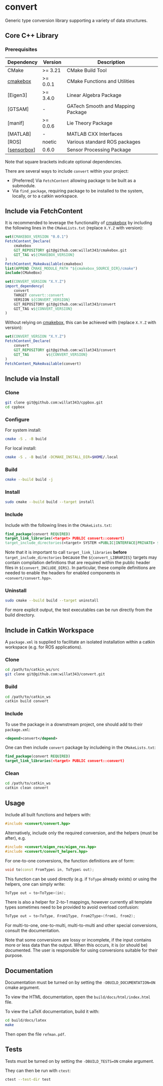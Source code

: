 # convert

Generic type conversion library supporting a variety of data structures.

## Core C++ Library

### Prerequisites

| **Dependency** | **Version** | **Description** |
|----------------|-------------|-----------------|
| CMake | >= 3.21 | CMake Build Tool |
| [cmakebox](https://github.com/willat343/cmakebox) | >= 0.0.1 | CMake Functions and Utilities |
| [Eigen3] | >= 3.4.0 | Linear Algebra Package |
| [GTSAM] | - | GATech Smooth and Mapping Package |
| [manif] | >= 0.0.6 | Lie Theory Package |
| [MATLAB] | - | MATLAB CXX Interfaces |
| [ROS] | noetic | Various standard ROS packages |
| [[sensorbox](https://github.com/willat343/sensorbox)] | 0.6.0 | Sensor Processing Package |

Note that square brackets indicate optional dependencies.

There are several ways to include `convert` within your project:
- [Preferred] Via `FetchContent` allowing package to be built as a submodule.
- Via `find_package`, requiring package to be installed to the system, locally, or to a catkin workspace.

## Include via FetchContent

It is recommended to leverage the functionality of [cmakebox](https://github.com/willat343/cmakebox) by including the following lines in the `CMakeLists.txt` (replace `X.Y.Z` with version):
```CMake
set(CMAKEBOX_VERSION "0.0.1")
FetchContent_Declare(
    cmakebox
    GIT_REPOSITORY git@github.com:willat343/cmakebox.git
    GIT_TAG v${CMAKEBOX_VERSION}
)
FetchContent_MakeAvailable(cmakebox)
list(APPEND CMAKE_MODULE_PATH "${cmakebox_SOURCE_DIR}/cmake")
include(CMakeBox)

set(CONVERT_VERSION "X.Y.Z")
import_dependency(
    convert
    TARGET convert::convert
    VERSION ${CONVERT_VERSION}
    GIT_REPOSITORY git@github.com:willat343/convert
    GIT_TAG v${CONVERT_VERSION}
)
```

Without relying on [cmakebox](https://github.com/willat343/cmakebox), this can be achieved with (replace `X.Y.Z` with version):
```CMake
set(CONVERT_VERSION "X.Y.Z")
FetchContent_Declare(
    convert
    GIT_REPOSITORY git@github.com:willat343/convert
    GIT_TAG        v${CONVERT_VERSION}
)
FetchContent_MakeAvailable(convert)
```

## Include via Install

### Clone

```bash
git clone git@github.com:willat343/cppbox.git
cd cppbox
```

### Configure

For system install:
```bash
cmake -S . -B build
```

For local install:
```bash
cmake -S . -B build -DCMAKE_INSTALL_DIR=$HOME/.local
```

### Build

```bash
cmake --build build -j
```

### Install

```bash
sudo cmake --build build --target install
```

### Include

Include with the following lines in the `CMakeLists.txt`:
```CMake
find_package(convert REQUIRED)
target_link_libraries(<target> PUBLIC convert::convert)
target_include_directories(<target> SYSTEM <PUBLIC|INTERFACE|PRIVATE> ${convert_INCLUDE_DIRS})
```
Note that it is important to call `target_link_libraries` **before** `target_include_directories` because the `${convert_LIBRARIES}` targets may contain compilation definitions that are required within the public header files in `${convert_INCLUDE_DIRS}`. In particular, these compile definitions are needed to enable the headers for enabled components in `<convert/convert.hpp>`.

### Uninstall

```bash
sudo cmake --build build --target uninstall
```

For more explicit output, the test executables can be run directly from the build directory.

## Include in Catkin Workspace

A `package.xml` is supplied to facilitate an isolated installation within a catkin workspace (e.g. for ROS applications).

### Clone

```bash
cd /path/to/catkin_ws/src
git clone git@github.com:willat343/convert.git
```

### Build

```bash
cd /path/to/catkin_ws
catkin build convert
```

### Include

To use the package in a downstream project, one should add to their `package.xml`:
```xml
<depend>convert</depend>
```

One can then include `convert` package by includeing in the `CMakeLists.txt`:
```CMake
find_package(convert REQUIRED)
target_link_libraries(<target> PUBLIC convert::convert)
```

### Clean

```bash
cd /path/to/catkin_ws
catkin clean convert
```

## Usage

Include all built functions and helpers with:
```cpp
#include <convert/convert.hpp>
```

Alternatively, include only the required conversion, and the helpers (must be after), e.g.
```cpp
#include <convert/eigen_ros/eigen_ros.hpp>
#include <convert/convert_helpers.hpp>
```

For one-to-one conversions, the function definitions are of form:
```cpp
void to(const FromType& in, ToType& out);
```

This function can be used directly (e.g. if `ToType` already exists) or using the helpers, one can simply write:
```cpp
ToType out = to<ToType>(in);
```

There is also a helper for 2-to-1 mappings, however currently all template types sometimes need to be provided to avoid overload confusion:
```cpp
ToType out = to<ToType, From1Type, From2Type>(from1, from2);
```

For multi-to-one, one-to-multi, multi-to-multi and other special conversions, consult the documentation.

Note that some conversions are lossy or incomplete, if the input contains more or less data than the output. When this occurs, it is (or should be) documented. The user is responsible for using conversions suitable for their purpose.

## Documentation

Documentation must be turned on by setting the `-DBUILD_DOCUMENTATION=ON` cmake argument.

To view the HTML documentation, open the `build/docs/html/index.html` file.

To view the LaTeX documentation, build it with:
```bash
cd build/docs/latex
make
```
Then open the file `refman.pdf`.

## Tests

Tests must be turned on by setting the `-DBUILD_TESTS=ON` cmake argument.

They can then be run with `ctest`:
```bash
ctest --test-dir test
```
